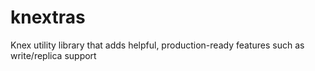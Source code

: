 # knextras
Knex utility library that adds helpful, production-ready features such as write/replica support
